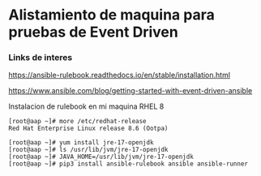 # Alistamiento de maquina para pruebas de Event Driven

### Links de interes

https://ansible-rulebook.readthedocs.io/en/stable/installation.html

https://www.ansible.com/blog/getting-started-with-event-driven-ansible

Instalacion de rulebook en mi maquina RHEL 8

```
[root@aap ~]# more /etc/redhat-release
Red Hat Enterprise Linux release 8.6 (Ootpa)

[root@aap ~]# yum install jre-17-openjdk
[root@aap ~]# ls /usr/lib/jvm/jre-17-openjdk
[root@aap ~]# JAVA_HOME=/usr/lib/jvm/jre-17-openjdk
[root@aap ~]# pip3 install ansible-rulebook ansible ansible-runner
```

